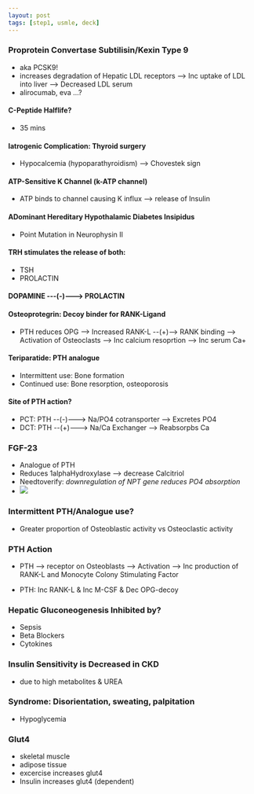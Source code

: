 ```yaml
---
layout: post
tags: [step1, usmle, deck]
---
```



### Proprotein Convertase Subtilisin/Kexin Type 9 

- aka PCSK9! 
- increases degradation of Hepatic LDL receptors --> Inc uptake of LDL into liver --> Decreased LDL serum
- alirocumab, eva ...?


#### C-Peptide Halflife?

- 35 mins

#### Iatrogenic Complication: Thyroid surgery

- Hypocalcemia (hypoparathyroidism) --> Chovestek sign

#### ATP-Sensitive K Channel (k-ATP channel)

- ATP binds to channel causing K influx --> release of Insulin 


#### ADominant Hereditary Hypothalamic Diabetes Insipidus 

- Point Mutation in Neurophysin II 

#### TRH stimulates the release of both: 

- TSH
- PROLACTIN

#### DOPAMINE ---(-)---> PROLACTIN


#### Osteoprotegrin: Decoy binder for RANK-Ligand

- PTH reduces OPG --> Increased  RANK-L --(+)--> RANK binding --> Activation of Osteoclasts --> Inc calcium resoprtion --> Inc serum Ca+

#### Teriparatide: PTH analogue

- Intermittent use: Bone formation
- Continued use: Bone resorption, osteoporosis

#### Site of PTH action? 

- PCT: PTH --(-)---> Na/PO4 cotransporter --> Excretes PO4
- DCT: PTH --(+)---> Na/Ca Exchanger --> Reabsorpbs Ca



### FGF-23

- Analogue of PTH
- Reduces 1alphaHydroxylase --> decrease Calcitriol
- Needtoverify: _downregulation of NPT gene reduces PO4 absorption_ 
- ![](https://www.researchgate.net/profile/Patricia_Schenck/publication/236137676/figure/fig13/AS:282664826359819@1444403954203/Megalin-mediated-tubular-recovery-of-vitamin-D-metabolites-following-glomerular.png)


### Intermittent PTH/Analogue use?

- Greater proportion of Osteoblastic activity vs Osteoclastic activity

### PTH Action

- PTH --> receptor on Osteoblasts --> Activation --> Inc production of RANK-L and Monocyte Colony Stimulating Factor

- PTH: Inc RANK-L & Inc M-CSF & Dec OPG-decoy

### Hepatic Gluconeogenesis Inhibited by?

- Sepsis
- Beta Blockers
- Cytokines

### Insulin Sensitivity is Decreased in CKD

- due to high metabolites & UREA

### Syndrome: Disorientation, sweating, palpitation

- Hypoglycemia

### Glut4

- skeletal muscle 
- adipose tissue
- excercise increases glut4
- Insulin increases glut4 (dependent) 


### 


